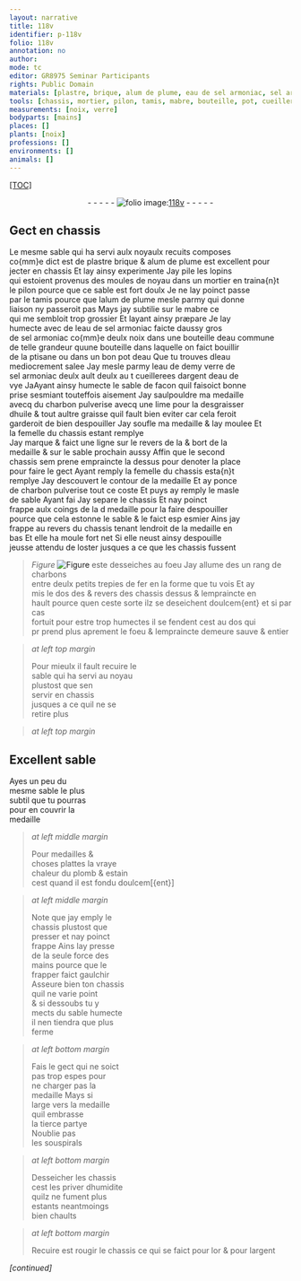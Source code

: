 ```yaml
---
layout: narrative
title: 118v
identifier: p-118v
folio: 118v
annotation: no
author:
mode: tc
editor: GR8975 Seminar Participants
rights: Public Domain
materials: [plastre, brique, alum de plume, eau de sel armoniac, sel armoniac, eau commune, ptisane, eau, eau de vye, charbon pulverise, huile, graisse, charbons, fer, plomb, estain, or, argent]
tools: [chassis, mortier, pilon, tamis, mabre, bouteille, pot, cueillerees dargent, lime, moulee, trepies]
measurements: [noix, verre]
bodyparts: [mains]
places: []
plants: [noix]
professions: []
environments: []
animals: []
---
```


<p><a href="{{site.url}}/{{base.url}}/diplomatic/">[TOC]</a></p><div class="folio" align="center">- - - - - <a href="http://gallica.bnf.fr/ark:/12148/btv1b10500001g/f242.item" target="_blank"><img src="https://cu-mkp.github.io/2017-workshop-edition/assets/photo-icon.png" alt="folio image: " style="display:inline-block; margin-bottom:-3px;"/>118v</a> - - - - - </div>  
  

## Gect en <span class="tl">chassis</span>

 
Le mesme sable qui ha servi aulx noyaulx recuits composes<br/> co{mm}e dict est de <span class="m">plastre</span> <span class="m">brique</span> & <span class="m">alum de plume</span> est excellent pour<br/> jecter en <span class="tl">chassis</span> Et lay ainsy experimente Jay pile les lopins<br/> qui estoient provenus des moules de noyau dans un <span class="tl">mortier</span> en traina{n}t<br/> le <span class="tl">pilon</span> pource que ce sable est fort doulx Je ne lay poinct passe<br/> par le <span class="tl">tamis</span> pource que l<span class="m">alum de plume</span> mesle parmy qui donne<br/> liaison ny passeroit pas Mays jay subtilie sur le <span class="tl">mabre</span> ce<br/> qui me sembloit trop grossier Et layant ainsy præpare Je lay<br/> humecte avec de l<span class="m">eau de sel armoniac</span> faicte daussy gros<br/> de <span class="m">sel armoniac</span> co{mm}e deulx <span class="ms"><span class="pa">noix</span></span> dans une <span class="tl">bouteille</span> d<span class="m">eau commune</span><br/> de telle grandeur quune <span class="tl">bouteille</span> dans laquelle on faict bouillir<br/> de la <span class="m">ptisane</span> ou dans un bon <span class="tl">pot</span> d<span class="m">eau</span> Que tu trouves <span class="del">d</span>l<span class="m">eau</span><br/> mediocrement salee Jay mesle parmy <span class="del">leau de</span> demy <span class="ms">verre</span> de<br/> <span class="m">sel armoniac</span> <span class="del">deulx ault</span> deulx <span class="del">au t</span> <span class="tl">cueillerees dargent</span> d<span class="m">eau de<br/> vye</span> <span class="del">Ja</span>Ayant ainsy humecte le sable de facon quil faisoict bonne<br/> prise sesmiant touteffois aisement Jay saulpouldre ma medaille<br/> avecq du <span class="m">charbon pulverise</span> avecq une <span class="tl">lime</span> pour la desgraisser<br/> d<span class="m">huile</span> & tout aultre <span class="m">graisse</span> quil fault bien eviter car cela <span class="del">feroit</span><br/> garderoit de bien despouiller Jay soufle ma medaille & lay <span class="tl">moulee</span> <span class="add">Et<br/> la femelle du <span class="tl">chassis</span> estant remplye</span><br/> Jay marque & faict une ligne sur le revers <span class="del">de la</span> & bort de la<br/> medaille & sur le sable prochain aussy Affin que le second<br/> <span class="tl">chassis</span> <span class="del">sem</span> prene empraincte la dessus pour denoter la place<br/> pour faire le gect <span class="del">Ayant remply</span> <span class="del">la femelle du <span class="tl">chassis</span> esta{n}t<br/> remplye</span> Jay descouvert le contour de la medaille Et ay ponce<br/> de <span class="m">charbon pulverise</span> tout ce coste Et puys ay remply le masle<br/> de sable <span class="del">Ayant fai</span> Jay separe le <span class="tl">chassis</span> Et nay poinct<br/> frappe aulx coings de la <span class="del">d</span> medaille pour la faire despouiller<br/> pource que cela estonne le sable & le faict <span class="del">esp</span> esmier Ains jay<br/> frappe au revers du <span class="tl">chassis</span> tenant lendroit de la medaille en<br/> bas Et elle ha moule fort net Si elle neust ainsy despouille<br/> jeusse attendu de loster jusques a ce que les <span class="tl">chassis</span> fussent<br/> 
> *Figure*
> <a href="https://drive.google.com/open?id=0B9-oNrvWdlO5Rm5qaUJCNWVFWlk" target="_blank"><img src="https://cu-mkp.github.io/GR8975-edition/assets/photo-icon.png" alt="Figure" style="display:inline-block; margin-bottom:-3px;"/></a>
 este desseiches au foeu Jay allume <span class="del">des</span> un rang de <span class="m">charbons</span><br/> entre deulx petits <span class="tl">trepies</span> de <span class="m">fer</span> en la forme que tu vois Et ay<br/> mis le dos <span class="del">des</span> & revers des <span class="tl">chassis</span> dessus & lempraincte en<br/> hault pource quen ceste sorte ilz se deseichent doulcem{ent} et si par cas<br/> fortuit pour estre trop humectes il se fendent cest au dos qui<br/> <span class="del">pr</span> prend plus aprement le foeu & lempraincte demeure sauve & entier
 
> *at left top margin*
> 
> 
>  Pour mieulx il fault recuire le<br/> sable qui ha servi au noyau<br/> plustost que sen<br/> servir en <span class="tl">chassis</span><br/> jusques a ce quil ne se<br/> retire plus
 
> *at left top margin*
> 
> 
> 
 

## Excellent sable

 
Ayes un peu du<br/> mesme sable le plus<br/> subtil que tu pourras<br/> pour en couvrir la<br/> medaille
 
> *at left middle margin*
> 
> 
>   Pour medailles &<br/> choses plattes la vraye<br/> chaleur du <span class="m">plomb</span> & <span class="m">estain</span><br/> cest quand il est fondu doulcem[{ent}]
 
> *at left middle margin*
> 
> 
>   Note que jay emply le<br/> <span class="tl">chassis</span> plustost que<br/> presser et nay poinct<br/> frappe Ains lay presse<br/> de la seule force des<br/> <span class="bp">mains</span> pource que le<br/> frapper faict gaulchir<br/> Asseure bien ton <span class="tl">chassis</span><br/> quil ne varie point<br/> & si dessoubs tu y<br/> mects du sable humecte<br/> il nen tiendra que plus<br/> ferme
 
> *at left bottom margin*
> 
> 
>   Fais le gect qui ne soict<br/> pas trop espes pour<br/> ne charger pas la<br/> medaille Mays si<br/> large vers la medaille<br/> quil embrasse<br/> la tierce partye<br/> Noublie pas<br/> les souspirals<br/> 
 
> *at left bottom margin*
> 
> 
>   Desseicher les <span class="tl">chassis</span><br/> cest les priver dhumidite<br/> quilz ne fument plus<br/> estants neantmoings<br/> bien chaults
 
> *at left bottom margin*
> 
> 
>   Recuire est rougir le <span class="tl">chassis</span> ce qui se faict pour l<span class="m">or</span> & pour l<span class="m">argent</span>
 
*[continued]*
 
